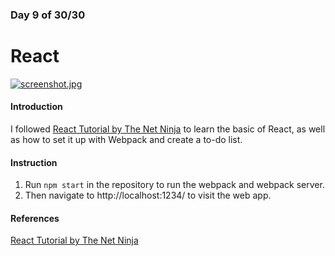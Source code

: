 ### Day 9 of 30/30
# React

[![screenshot.jpg](https://s30.postimg.org/wceh0d6fl/screenshot.jpg)](https://postimg.org/image/xeoniwp8t/)

#### Introduction
I followed [React Tutorial by The Net Ninja](https://www.youtube.com/playlist?list=PL4cUxeGkcC9i0_2FF-WhtRIfIJ1lXlTZR) to learn the basic of React, as well as how to set it up with Webpack and create a to-do list.

#### Instruction
1. Run `npm start` in the repository to run the webpack and webpack server.
1. Then navigate to http://localhost:1234/ to visit the web app.



#### References
[React Tutorial by The Net Ninja](https://www.youtube.com/playlist?list=PL4cUxeGkcC9i0_2FF-WhtRIfIJ1lXlTZR)
